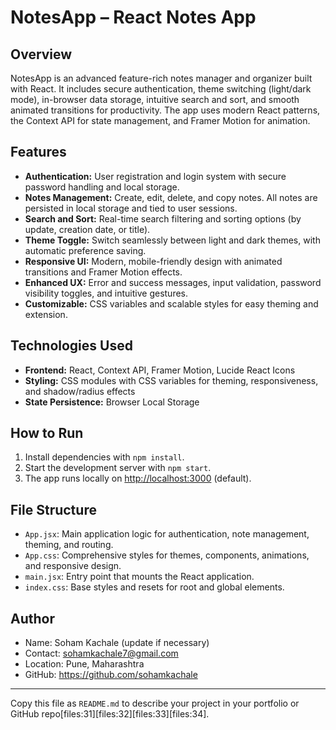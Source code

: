 # NotesApp – React Notes App

## Overview
NotesApp is an advanced feature-rich notes manager and organizer built with React. It includes secure authentication, theme switching (light/dark mode), in-browser data storage, intuitive search and sort, and smooth animated transitions for productivity. The app uses modern React patterns, the Context API for state management, and Framer Motion for animation.

## Features
- **Authentication:** User registration and login system with secure password handling and local storage.
- **Notes Management:** Create, edit, delete, and copy notes. All notes are persisted in local storage and tied to user sessions.
- **Search and Sort:** Real-time search filtering and sorting options (by update, creation date, or title).
- **Theme Toggle:** Switch seamlessly between light and dark themes, with automatic preference saving.
- **Responsive UI:** Modern, mobile-friendly design with animated transitions and Framer Motion effects.
- **Enhanced UX:** Error and success messages, input validation, password visibility toggles, and intuitive gestures.
- **Customizable:** CSS variables and scalable styles for easy theming and extension.

## Technologies Used
- **Frontend:** React, Context API, Framer Motion, Lucide React Icons
- **Styling:** CSS modules with CSS variables for theming, responsiveness, and shadow/radius effects
- **State Persistence:** Browser Local Storage

## How to Run
1. Install dependencies with `npm install`.
2. Start the development server with `npm start`.
3. The app runs locally on [http://localhost:3000](http://localhost:3000) (default).

## File Structure
- `App.jsx`: Main application logic for authentication, note management, theming, and routing.
- `App.css`: Comprehensive styles for themes, components, animations, and responsive design.
- `main.jsx`: Entry point that mounts the React application.
- `index.css`: Base styles and resets for root and global elements.

## Author
- Name: Soham Kachale (update if necessary)
- Contact: sohamkachale7@gmail.com
- Location: Pune, Maharashtra
- GitHub: https://github.com/sohamkachale

---

Copy this file as `README.md` to describe your project in your portfolio or GitHub repo[files:31][files:32][files:33][files:34].
